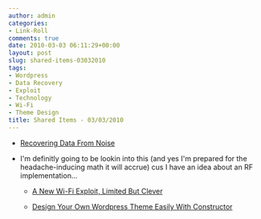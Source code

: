 ```yaml
---
author: admin
categories:
- Link-Roll
comments: true
date: 2010-03-03 06:11:29+00:00
layout: post
slug: shared-items-03032010
tags:
- Wordpress
- Data Recovery
- Exploit
- Technology
- Wi-Fi
- Theme Design
title: Shared Items - 03/03/2010
---
```



  * [Recovering Data From Noise](http://rss.slashdot.org/~r/Slashdot/slashdot/~3/q7OaINRogxI/Recovering-Data-From-Noise)

- I'm definitly going to be lookin into this (and yes I'm prepared for the headache-inducing math it will accrue) cus I have an idea about an RF implementation...
  * [A New Wi-Fi Exploit, Limited But Clever](http://rss.slashdot.org/~r/Slashdot/slashdot/~3/BY9DQIl2PFI/A-New-Wi-Fi-Exploit-Limited-But-Clever)


  * [Design Your Own Wordpress Theme Easily With Constructor](http://feedproxy.google.com/~r/Makeuseof/~3/wPMm2G1CbLU/)
